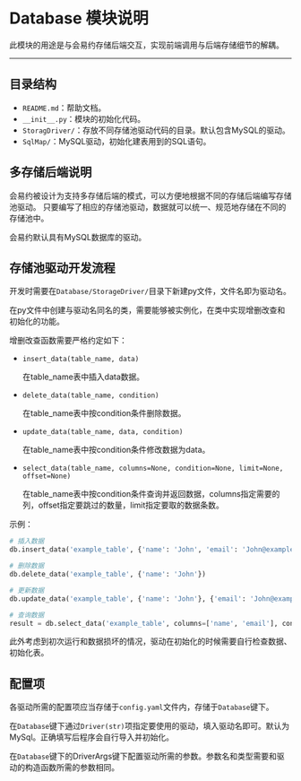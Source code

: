 # Database 模块说明

此模块的用途是与会易约存储后端交互，实现前端调用与后端存储细节的解耦。

---

## 目录结构

- `README.md`：帮助文档。
- `__init__.py`：模块的初始化代码。
- `StoragDriver/`：存放不同存储池驱动代码的目录。默认包含MySQL的驱动。
- `SqlMap/`：MySQL驱动，初始化建表用到的SQL语句。

## 多存储后端说明

会易约被设计为支持多存储后端的模式，可以方便地根据不同的存储后端编写存储池驱动。 只要编写了相应的存储池驱动，数据就可以统一、规范地存储在不同的存储池中。

会易约默认具有MySQL数据库的驱动。

## 存储池驱动开发流程

开发时需要在`Database/StorageDriver/`目录下新建py文件，文件名即为驱动名。

在py文件中创建与驱动名同名的类，需要能够被实例化，在类中实现增删改查和初始化的功能。

增删改查函数需要严格约定如下：

- `insert_data(table_name, data)`

    在table_name表中插入data数据。

- `delete_data(table_name, condition)`

    在table_name表中按condition条件删除数据。

- `update_data(table_name, data, condition)`

    在table_name表中按condition条件修改数据为data。

- `select_data(table_name, columns=None, condition=None, limit=None, offset=None)`

    在table_name表中按condition条件查询并返回数据，columns指定需要的列，offset指定要跳过的数量，limit指定要取的数据条数。

示例：
```python
# 插入数据
db.insert_data('example_table', {'name': 'John', 'email': 'John@example.com'})

# 删除数据
db.delete_data('example_table', {'name': 'John'})

# 更新数据
db.update_data('example_table', {'name': 'John'}, {'email': 'John@example.com'})

# 查询数据
result = db.select_data('example_table', columns=['name', 'email'], condition={'uid': 1}, limit=10, offset=0)
```

此外考虑到初次运行和数据损坏的情况，驱动在初始化的时候需要自行检查数据、初始化表。

## 配置项

各驱动所需的配置项应当存储于`config.yaml`文件内，存储于`Database`键下。

在`Database`键下通过`Driver(str)`项指定要使用的驱动，填入驱动名即可。默认为MySql。正确填写后程序会自行导入并初始化。

在`Database`键下的DriverArgs键下配置驱动所需的参数。参数名和类型需要和驱动的构造函数所需的参数相同。

